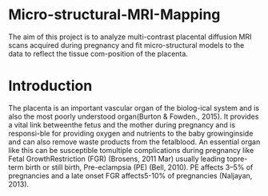 # Micro-structural-MRI-Mapping
The aim of this project is to analyze multi-contrast placental diffusion MRI scans acquired during pregnancy and fit micro-structural models to the data to reflect the tissue com-position of the placenta.


# Introduction

The placenta is an important vascular organ of the biolog-ical system and is also the most poorly understood organ(Burton & Fowden., 2015). It provides a vital link betweenthe fetus and the mother during pregnancy and is responsi-ble for providing oxygen and nutrients to the baby growinginside and can also remove waste products from the fetalblood.  An essential organ like this can be susceptible tomultiple complications during pregnancy like Fetal GrowthRestriction (FGR) (Brosens, 2011 Mar) usually leading topre-term birth or still birth, Pre-eclampsia (PE) (Bell, 2010). PE affects 3–5% of pregnancies and a late onset FGR affects5-10% of pregnancies (Naljayan, 2013). 
